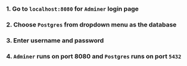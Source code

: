 ### 1. Go to `localhost:8080` for `Adminer` login page
### 2. Choose `Postgres` from dropdown menu as the database 
### 3. Enter username and password
### 4. `Adminer` runs on port 8080 and `Postgres` runs on port `5432`
